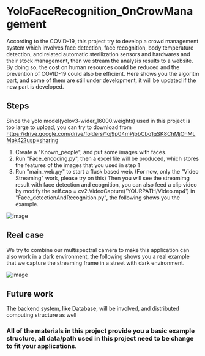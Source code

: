 # YoloFaceRecognition_OnCrowManagement

According to the COVID-19, this project try to develop a crowd management system which involves face detection, face recognition, body temperature detection, and related automatic sterilization sensors and hardwares and their stock management, then we stream the analysis results to a website. By doing so, the cost on human resources could be reduced and the prevention of COVID-19 could also be efficient. Here shows you the algoritm part, and some of them are still under development, it will be updated if the new part is developed.

## Steps

Since the yolo model(yolov3-wider_16000.weights) used in this project is too large to upload, you can try to download from https://drive.google.com/drive/folders/1oj9p04mPjbbCbq1qSK8ChMjOhMLMpk42?usp=sharing

1. Create a "Known_people", and put some images with faces.
2. Run "Face_encoding.py", then a excel file will be produced, which stores the features of the images that you used in step 1
3. Run "main_web.py" to start a flusk based web. (For now, only the "Video Streaming" work, please try on this) Then you will see the streamimg result with face detection and ecognition, you can also feed a clip video by modify the self.cap = cv2.VideoCapture('YOURPATH/Video.mp4') in "Face_detectionAndRecognition.py", the following shows you the example.

![image]()

## Real case

We try to combine our multispectral camera to make this application can also work in a dark environment, the following shows you a real example that we capture the streaming frame in a street with dark environment.

![image]()

## Future work

The backend system, like Database, will be involved, and distributed computing structure as well

### All of the materials in this project provide you a basic example structure, all data/path used in this project need to be change to fit your applications.
